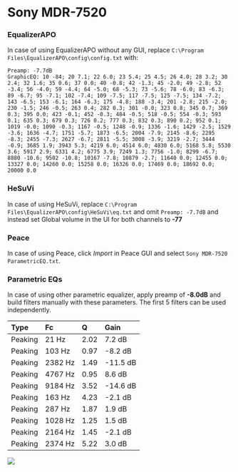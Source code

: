 # Sony MDR-7520

### EqualizerAPO
In case of using EqualizerAPO without any GUI, replace `C:\Program Files\EqualizerAPO\config\config.txt`
with:
```
Preamp: -7.7dB
GraphicEQ: 10 -84; 20 7.1; 22 6.0; 23 5.4; 25 4.5; 26 4.0; 28 3.2; 30 2.4; 32 1.6; 35 0.6; 37 0.0; 40 -0.8; 42 -1.3; 45 -2.0; 49 -2.8; 52 -3.4; 56 -4.0; 59 -4.4; 64 -5.0; 68 -5.3; 73 -5.6; 78 -6.0; 83 -6.3; 89 -6.7; 95 -7.1; 102 -7.4; 109 -7.5; 117 -7.5; 125 -7.5; 134 -7.2; 143 -6.5; 153 -6.1; 164 -6.3; 175 -4.8; 188 -3.4; 201 -2.8; 215 -2.0; 230 -1.5; 246 -0.5; 263 0.4; 282 0.3; 301 -0.0; 323 0.8; 345 0.7; 369 0.3; 395 0.0; 423 -0.1; 452 -0.3; 484 -0.5; 518 -0.5; 554 -0.3; 593 0.1; 635 0.3; 679 0.3; 726 0.2; 777 0.3; 832 0.3; 890 0.2; 952 0.1; 1019 -0.0; 1090 -0.3; 1167 -0.5; 1248 -0.9; 1336 -1.6; 1429 -2.5; 1529 -3.6; 1636 -4.7; 1751 -5.7; 1873 -6.5; 2004 -7.9; 2145 -8.6; 2295 -8.3; 2455 -7.3; 2627 -6.7; 2811 -5.5; 3008 -3.9; 3219 -2.7; 3444 -0.9; 3685 1.9; 3943 5.3; 4219 6.0; 4514 6.0; 4830 6.0; 5168 5.8; 5530 3.6; 5917 2.9; 6331 4.2; 6775 3.9; 7249 1.3; 7756 -1.0; 8299 -6.7; 8880 -10.6; 9502 -10.8; 10167 -7.8; 10879 -2.7; 11640 0.0; 12455 0.0; 13327 0.0; 14260 0.0; 15258 0.0; 16326 0.0; 17469 0.0; 18692 0.0; 20000 0.0
```

### HeSuVi
In case of using HeSuVi, replace `C:\Program Files\EqualizerAPO\config\HeSuVi\eq.txt` and omit `Preamp:
-7.7dB` and instead set Global volume in the UI for both channels to **-77**

### Peace
In case of using Peace, click *Import* in Peace GUI and select `Sony MDR-7520 ParametricEQ.txt`.

### Parametric EQs
In case of using other parametric equalizer, apply preamp of **-8.0dB** and build filters manually with
these parameters. The first 5 filters can be used independently.

| Type    | Fc      |    Q | Gain     |
|:--------|:--------|:-----|:---------|
| Peaking | 21 Hz   | 2.02 | 7.2 dB   |
| Peaking | 103 Hz  | 0.97 | -8.2 dB  |
| Peaking | 2382 Hz | 1.49 | -11.5 dB |
| Peaking | 4767 Hz | 0.95 | 8.6 dB   |
| Peaking | 9184 Hz | 3.52 | -14.6 dB |
| Peaking | 163 Hz  | 4.23 | -2.1 dB  |
| Peaking | 287 Hz  | 1.87 | 1.9 dB   |
| Peaking | 1028 Hz | 1.25 | 1.5 dB   |
| Peaking | 2164 Hz | 1.45 | -2.1 dB  |
| Peaking | 2374 Hz | 5.22 | 3.0 dB   |

![](https://raw.githubusercontent.com/jaakkopasanen/AutoEq/master/results/innerfidelity/sbaf-serious/Sony%20MDR-7520/Sony%20MDR-7520.png)